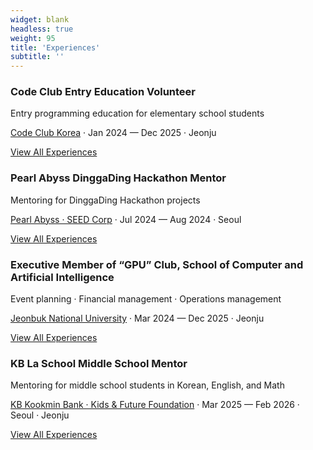 ```yaml
---
widget: blank
headless: true
weight: 95
title: 'Experiences'
subtitle: ''
---
```


<div class="exp-cards">
  <div class="exp-card text-only">
    <div class="exp-body">
      <h3>Code Club Entry Education Volunteer</h3>
      <p>Entry programming education for elementary school students</p>
      <p>
        <a href="https://codeclubkorea.org/" target="_blank" rel="noopener">Code Club Korea</a>
        · Jan 2024 — Dec 2025 · Jeonju
      </p>
      <a class="btn btn-primary" href="experience/" target="_self">View All Experiences</a>
    </div>
  </div>

  <div class="exp-card text-only">
    <div class="exp-body">
      <h3>Pearl Abyss DinggaDing Hackathon Mentor</h3>
      <p>Mentoring for DinggaDing Hackathon projects</p>
      <p>
        <a href="https://www.pearlabyss.com/ko-KR" target="_blank" rel="noopener">Pearl Abyss · SEED Corp</a>
        · Jul 2024 — Aug 2024 · Seoul
      </p>
      <a class="btn btn-primary" href="experience/" target="_self">View All Experiences</a>
    </div>
  </div>

  <div class="exp-card text-only">
    <div class="exp-body">
      <h3>Executive Member of “GPU” Club, School of Computer and Artificial Intelligence</h3>
      <p>Event planning · Financial management · Operations management</p>
      <p>
        <a href="https://gpu-jbnu.notion.site/2025-GPU-12e82806df888038bc10d5e315e8d544#16c82806df8880cabc32ffcbd27bb84b" target="_blank" rel="noopener">Jeonbuk National University</a>
        · Mar 2024 — Dec 2025 · Jeonju
      </p>
      <a class="btn btn-primary" href="experience/" target="_self">View All Experiences</a>
    </div>
  </div>

  <div class="exp-card text-only">
    <div class="exp-body">
      <h3>KB La School Middle School Mentor</h3>
      <p>Mentoring for middle school students in Korean, English, and Math</p>
      <p>
        <a href="https://kbhope.kr/" target="_blank" rel="noopener">KB Kookmin Bank · Kids & Future Foundation</a>
        · Mar 2025 — Feb 2026 · Seoul · Jeonju
      </p>
      <a class="btn btn-primary" href="experience/" target="_self">View All Experiences</a>
    </div>
  </div>
</div>
